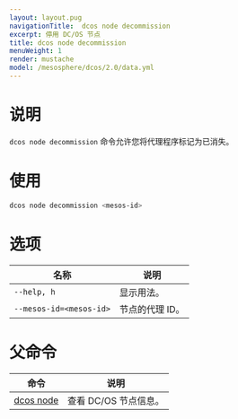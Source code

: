 ```yaml
---
layout: layout.pug
navigationTitle:  dcos node decommission
excerpt: 停用 DC/OS 节点
title: dcos node decommission
menuWeight: 1
render: mustache
model: /mesosphere/dcos/2.0/data.yml
---
```


# 说明

`dcos node decommission` 命令允许您将代理程序标记为已消失。

# 使用

```bash
dcos node decommission <mesos-id>
```

# 选项

| 名称 | 说明 |
|---------|-------------|
| `--help, h` | 显示用法。 |
| `--mesos-id=<mesos-id>` | 节点的代理 ID。|

# 父命令

| 命令 | 说明 |
|---------|-------------|
| [dcos node](/mesosphere/dcos/2.0/cli/command-reference/dcos-node/) | 查看 DC/OS 节点信息。 |
